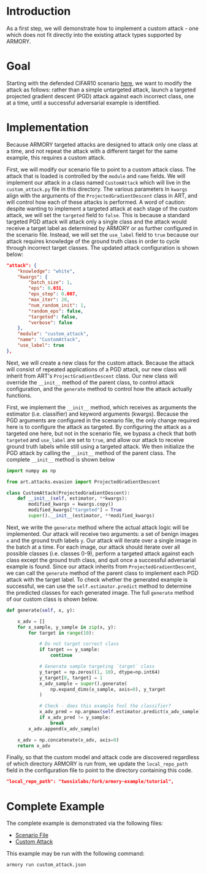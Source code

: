 # Introduction
As a first step, we will demonstrate how to implement a custom attack - one which does not fit directly into the existing attack types supported by ARMORY.

# Goal
Starting with the defended CIFAR10 scenario [here](../official_scenario_configs/cifar10_baseline.json), we want to modify the attack as follows: rather than a simple untargeted attack, launch a targeted projected gradient descent (PGD) attack against each incorrect class, one at a time, until a successful adversarial example is identified.

# Implementation
Because ARMORY targeted attacks are designed to attack only one class at a time, and not repeat the attack with a different target for the same example, this requires a custom attack.

First, we will modify our scenario file to point to a custom attack class.  The attack that is loaded is controlled by the `module` and `name` fields.  We will implement our attack in a class named `CustomAttack` which will live in the `custom_attack.py` file in this directory.  The various parameters in `kwargs` align with the arguments of the `ProjectedGradientDescent` class in ART, and will control how each of these attacks is performed.  A word of caution: despite wanting to implement a targeted attack at each stage of the custom attack, we will set the `targeted` field to `false`.  This is because a standard targeted PGD attack will attack only a single class and the attack would receive a target label as determined by ARMORY or as further configured in the scenario file.  Instead, we will set the `use_label` field to `true` because our attack requires knowledge of the ground truth class in order to cycle through incorrect target classes.  The updated attack configuration is shown below:

```json
"attack": {
    "knowledge": "white",
    "kwargs": {
        "batch_size": 1,
        "eps": 0.031,
        "eps_step": 0.007,
        "max_iter": 20,
        "num_random_init": 1,
        "random_eps": false,
        "targeted": false,
        "verbose": false
    },
    "module": "custom_attack",
    "name": "CustomAttack",
    "use_label": true
},
```

Next, we will create a new class for the custom attack.  Because the attack will consist of repeated applications of a PGD attack, our new class will inherit from ART's `ProjectGradientDescent` class.  Our new class will override the `__init__` method of the parent class, to control attack configuration, and the `generate` method to control how the attack actually functions.

First, we implement the `__init__` method, which receives as arguments the estimator (i.e. classifier) and keyword arguments (kwargs).  Because the PGD arguments are configured in the scenario file, the only change required here is to configure the attack as targeted.  By configuring the attack as a targeted one here, but not in the scenario file, we bypass a check that both `targeted` and `use_label` are set to `true`, and allow our attack to receive ground truth labels while still using a targeted attack.  We then initialize the PGD attack by calling the `__init__` method of the parent class.  The complete `__init__` method is shown below

```python
import numpy as np

from art.attacks.evasion import ProjectedGradientDescent

class CustomAttack(ProjectedGradientDescent):
    def __init__(self, estimator, **kwargs):
        modified_kwargs = kwargs.copy()
        modified_kwargs["targeted"] = True
        super().__init__(estimator, **modified_kwargs)
```

Next, we write the `generate` method where the actual attack logic will be implemented.  Our attack will receive two arguments: a set of benign images `x` and the ground truth labels `y`.  Our attack will iterate over a single image in the batch at a time.  For each image, our attack should iterate over all possible classes (i.e. classes 0-9), perform a targeted attack against each class except the ground truth class, and quit once a successful adversarial example is found.  Since our attack inherits from `ProjectedGradientDescent`, we can call the `generate` method of the parent class to implement each PGD attack with the target label.  To check whether the generated example is successful, we can use the `self.estimator.predict` method to determine the predicted classes for each generated image.  The full `generate` method of our custom class is shown below.

```python
def generate(self, x, y):

    x_adv = []
    for x_sample, y_sample in zip(x, y):
        for target in range(10):

            # Do not target correct class
            if target == y_sample:
                continue

            # Generate sample targeting `target` class
            y_target = np.zeros((1, 10), dtype=np.int64)
            y_target[0, target] = 1
            x_adv_sample = super().generate(
                np.expand_dims(x_sample, axis=0), y_target
            )

            # Check - does this example fool the classifier?
            x_adv_pred = np.argmax(self.estimator.predict(x_adv_sample))
            if x_adv_pred != y_sample:
                break
        x_adv.append(x_adv_sample)

    x_adv = np.concatenate(x_adv, axis=0)
    return x_adv
```

Finally, so that the custom model and attack code are discovered regardless of which directory ARMORY is run from, we update the `local_repo_path` field in the configuration file to point to the directory containing this code.

```json
"local_repo_path": "twosixlabs/fork/armory-example/tutorial",
```

# Complete Example
The complete example is demonstrated via the following files:
* [Scenario File](./custom_attack.json)
* [Custom Attack](./custom_attack.py)

This example may be run with the following command:
```
armory run custom_attack.json
```